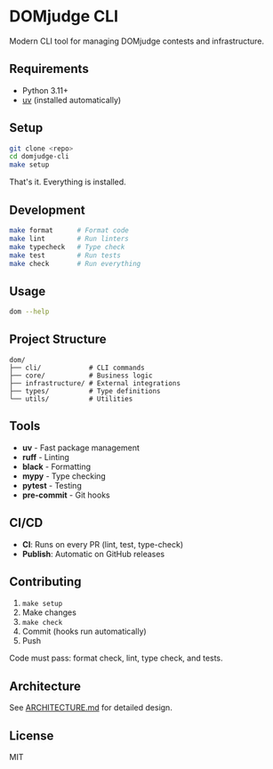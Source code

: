 # DOMjudge CLI

Modern CLI tool for managing DOMjudge contests and infrastructure.

## Requirements

- Python 3.11+
- [uv](https://github.com/astral-sh/uv) (installed automatically)

## Setup

```bash
git clone <repo>
cd domjudge-cli
make setup
```

That's it. Everything is installed.

## Development

```bash
make format      # Format code
make lint        # Run linters
make typecheck   # Type check
make test        # Run tests
make check       # Run everything
```

## Usage

```bash
dom --help
```

## Project Structure

```
dom/
├── cli/            # CLI commands
├── core/           # Business logic
├── infrastructure/ # External integrations
├── types/          # Type definitions
└── utils/          # Utilities
```

## Tools

- **uv** - Fast package management
- **ruff** - Linting
- **black** - Formatting
- **mypy** - Type checking
- **pytest** - Testing
- **pre-commit** - Git hooks

## CI/CD

- **CI**: Runs on every PR (lint, test, type-check)
- **Publish**: Automatic on GitHub releases

## Contributing

1. `make setup`
2. Make changes
3. `make check`
4. Commit (hooks run automatically)
5. Push

Code must pass: format check, lint, type check, and tests.

## Architecture

See [ARCHITECTURE.md](ARCHITECTURE.md) for detailed design.

## License

MIT
